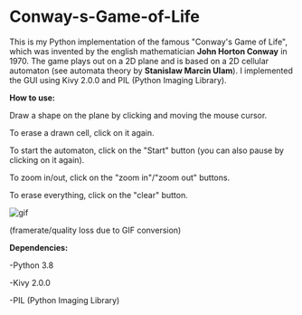 # Conway-s-Game-of-Life

This is my Python implementation of the famous "Conway's Game of Life", which was invented by the english mathematician <b>John Horton Conway</b> in 1970.
The game plays out on a 2D plane and is based on a 2D cellular automaton (see automata theory by <b>Stanislaw Marcin Ulam</b>). I implemented the GUI using Kivy 2.0.0
and PIL (Python Imaging Library).

<b>How to use: </b>

Draw a shape on the plane by clicking and moving the mouse cursor.

To erase a drawn cell, click on it again.

To start the automaton, click on the "Start" button (you can also pause by clicking on it again).

To zoom in/out, click on the "zoom in"/"zoom out" buttons.

To erase everything, click on the "clear" button. 

![gif](https://media.giphy.com/media/cD0W6gHurzo0i3VShF/giphy.gif)

(framerate/quality loss due to GIF conversion) 


<b>Dependencies:</b>

-Python 3.8

-Kivy 2.0.0

-PIL (Python Imaging Library)
